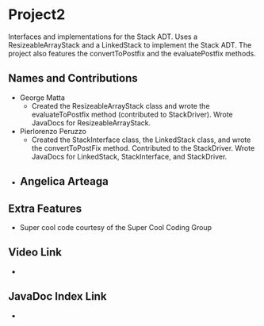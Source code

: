# Project2
Interfaces and implementations for the Stack ADT. Uses a ResizeableArrayStack and a LinkedStack to implement the Stack ADT. The project also features the convertToPostfix and the evaluatePostfix methods.

## Names and Contributions
- George Matta
  -   Created the ResizeableArrayStack class and wrote the evaluateToPostfix method (contributed to StackDriver). Wrote JavaDocs for ResizeableArrayStack.
- Pierlorenzo Peruzzo
  - Created the StackInterface class, the LinkedStack class, and wrote the convertToPostFix method. Contributed to the StackDriver. Wrote JavaDocs for LinkedStack, StackInterface, and StackDriver.
- Angelica Arteaga
  -

## Extra Features
- Super cool code courtesy of the Super Cool Coding Group

## Video Link
-

## JavaDoc Index Link
-




